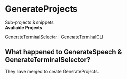 # GenerateProjects
Sub-projects & snippets!
<br>
<b> Avaliable Projects </b>
<p> <a href="/selector"> GenerateTerminalSelector </a> | <a href="/cli"> GenerateTerminalCLI </a></p>
<h2> What happened to GenerateSpeech & GenerateTerminalSelector? </h2>
<p> They have merged to create GenerateProjects. </p>
